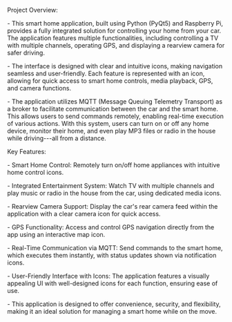 Project Overview:

\- This smart home application, built using Python (PyQt5) and Raspberry
Pi, provides a fully integrated solution for controlling your home from
your car. The application features multiple functionalities, including
controlling a TV with multiple channels, operating GPS, and displaying a
rearview camera for safer driving.

\- The interface is designed with clear and intuitive icons, making
navigation seamless and user-friendly. Each feature is represented with
an icon, allowing for quick access to smart home controls, media
playback, GPS, and camera functions.

\- The application utilizes MQTT (Message Queuing Telemetry Transport)
as a broker to facilitate communication between the car and the smart
home. This allows users to send commands remotely, enabling real-time
execution of various actions. With this system, users can turn on or off
any home device, monitor their home, and even play MP3 files or radio in
the house while driving---all from a distance.

Key Features:

\- Smart Home Control: Remotely turn on/off home appliances with
intuitive home control icons.

\- Integrated Entertainment System: Watch TV with multiple channels and
play music or radio in the house from the car, using dedicated media
icons.

\- Rearview Camera Support: Display the car's rear camera feed within
the application with a clear camera icon for quick access.

\- GPS Functionality: Access and control GPS navigation directly from
the app using an interactive map icon.

\- Real-Time Communication via MQTT: Send commands to the smart home,
which executes them instantly, with status updates shown via
notification icons.

\- User-Friendly Interface with Icons: The application features a
visually appealing UI with well-designed icons for each function,
ensuring ease of use.

\- This application is designed to offer convenience, security, and
flexibility, making it an ideal solution for managing a smart home while
on the move.
